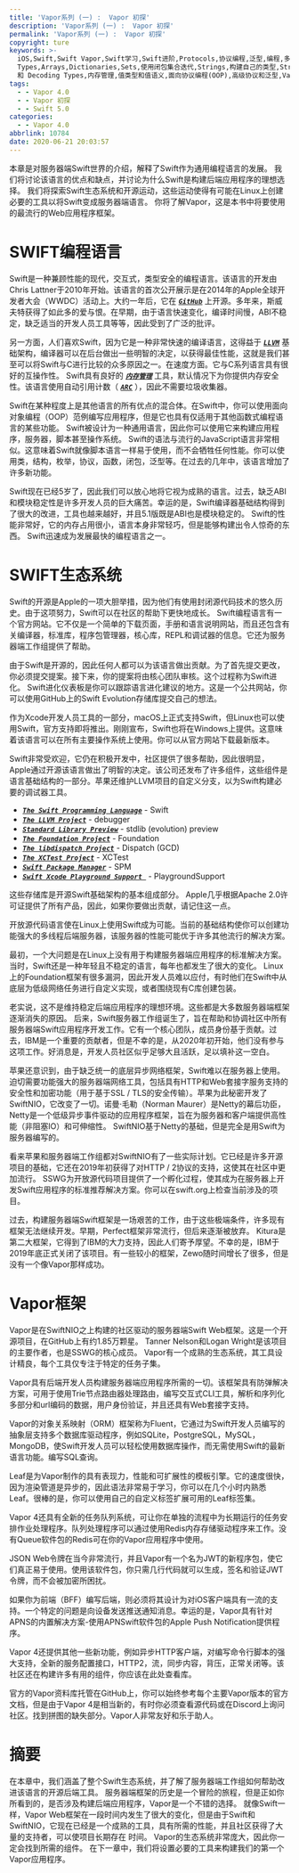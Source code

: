 ```yaml
---
title: 'Vapor系列 (一) :  Vapor 初探'
description: 'Vapor系列 (一) :  Vapor 初探'
permalink: 'Vapor系列 (一) :  Vapor 初探'
copyright: ture
keywords: >-
  iOS,Swift,Swift Vapor,Swift学习,Swift进阶,Protocols,协议编程,泛型,编程,多态,Collection
  Types,Arrays,Dictionaries,Sets,使用闭包集合迭代,Strings,构建自己的类型,Structures,结构体,Methods,Classes,Enumerations,Protocols,Generics,访问控制和代码组织,自定义运算符，下标和键路径,模式匹配,错误处理,Encoding
  和 Decoding Types,内存管理,值类型和值语义,面向协议编程(OOP),高级协议和泛型,Vapor4.0
tags:
  - - Vapor 4.0
  - - Vapor 初探
  - - Swift 5.0
categories:
  - - Vapor 4.0
abbrlink: 10784
date: 2020-06-21 20:03:57
---
```


本章是对服务器端Swift世界的介绍，解释了Swift作为通用编程语言的发展。 我们将讨论该语言的优点和缺点，并讨论为什么Swift是构建后端应用程序的理想选择。 我们将探索Swift生态系统和开源运动，这些运动使得有可能在Linux上创建必要的工具以将Swift变成服务器端语言。 你将了解Vapor，这是本书中将要使用的最流行的Web应用程序框架。

# SWIFT编程语言

Swift是一种兼顾性能的现代，交互式，类型安全的编程语言。该语言的开发由Chris Lattner于2010年开始。该语言的首次公开展示是在2014年的Apple全球开发者大会（WWDC）活动上。大约一年后，它在 [***```GitHub```***](https://github.com/apple/swift/ "") 上开源。多年来，斯威夫特获得了如此多的爱与恨。在早期，由于语言快速变化，编译时间慢，ABI不稳定，缺乏适当的开发人员工具等等，因此受到了广泛的批评。

另一方面，人们喜欢Swift，因为它是一种非常快速的编译语言，这得益于 [***```LLVM```***](http://llvm.org/ "") 基础架构，编译器可以在后台做出一些明智的决定，以获得最佳性能，这就是我们甚至可以将Swift与C进行比较的众多原因之一。在速度方面。它与C系列语言具有很好的互操作性。 Swift具有良好的 [***```内存管理```***](https://docs.swift.org/swift-book/LanguageGuide/MemorySafety.html "") 工具，默认情况下为你提供内存安全性。该语言使用自动引用计数（ [***```ARC```***](https://docs.swift.org/swift-book/LanguageGuide/AutomaticReferenceCounting.html "") ），因此不需要垃圾收集器。

<!-- more -->

Swift在某种程度上是其他语言的所有优点的混合体。在Swift中，你可以使用面向对象编程（OOP）范例编写应用程序，但是它也具有仅适用于其他函数式编程语言的某些功能。 Swift被设计为一种通用语言，因此你可以使用它来构建应用程序，服务器，脚本甚至操作系统。 Swift的语法与流行的JavaScript语言非常相似。这意味着Swift就像脚本语言一样易于使用，而不会牺牲任何性能。你可以使用类，结构，枚举，协议，函数，闭包，泛型等。在过去的几年中，该语言增加了许多新功能。

Swift现在已经5岁了，因此我们可以放心地将它视为成熟的语言。过去，缺乏ABI和模块稳定性是许多开发人员的巨大痛苦。幸运的是，Swift编译器基础结构得到了很大的改进，工具也越来越好，并且5.1版既是ABI也是模块稳定的。 Swift的性能非常好，它的内存占用很小，语言本身非常轻巧，但是能够构建出令人惊奇的东西。 Swift迅速成为发展最快的编程语言之一。

# SWIFT生态系统

Swift的开源是Apple的一项大胆举措，因为他们有使用封闭源代码技术的悠久历史。由于这项努力，Swift可以在社区的帮助下更快地成长。 Swift编程语言有一个官方网站。它不仅是一个简单的下载页面，手册和语言说明网站，而且还包含有关编译器，标准库，程序包管理器，核心库，REPL和调试器的信息。它还为服务器端工作组提供了帮助。

由于Swift是开源的，因此任何人都可以为该语言做出贡献。为了首先提交更改，你必须提交提案。接下来，你的提案将由核心团队审核。这个过程称为Swift进化。 Swift进化仪表板是你可以跟踪语言进化建议的地方。这是一个公共网站，你可以使用GitHub上的Swift Evolution存储库提交自己的想法。

作为Xcode开发人员工具的一部分，macOS上正式支持Swift，但Linux也可以使用Swift，官方支持即将推出。刚刚宣布，Swift也将在Windows上提供。这意味着该语言可以在所有主要操作系统上使用。你可以从官方网站下载最新版本。

Swift非常受欢迎，它仍在积极开发中，社区提供了很多帮助，因此很明显，Apple通过开源该语言做出了明智的决定。该公司还发布了许多组件，这些组件是语言基础结构的一部分。苹果还维护LLVM项目的自定义分支，以为Swift构建必要的调试器工具。

- [***```The Swift Programming Language```***](https://github.com/apple/swift "") - Swift
- [***```The LLVM Project```***](https://github.com/apple/llvm-project "")  - debugger
- [***```Standard Library Preview```***](https://github.com/apple/swift-standard-library-preview/ "")  - stdlib (evolution) preview
- [***```The Foundation Project```***](https://github.com/apple/swift-corelibs-foundation "")  - Foundation
- [***```The libdispatch Project```***](https://github.com/apple/swift-corelibs-libdispatch "")  - Dispatch (GCD)
- [***```The XCTest Project```***](https://github.com/apple/swift-corelibs-xctest "")  - XCTest
- [***```Swift Package Manager```***](https://github.com/apple/swift-package-manager "")  - SPM
- [***```Swift Xcode Playground Support ```***](https://github.com/apple/swift-xcode-playground-support "") - PlaygroundSupport

这些存储库是开源Swift基础架构的基本组成部分。 Apple几乎根据Apache 2.0许可证提供了所有产品，因此，如果你要做出贡献，请记住这一点。

开放源代码语言使在Linux上使用Swift成为可能。当前的基础结构使你可以创建功能强大的多线程后端服务器，该服务器的性能可能优于许多其他流行的解决方案。

最初，一个大问题是在Linux上没有用于构建服务器端应用程序的标准解决方案。当时，Swift还是一种年轻且不稳定的语言，每年也都发生了很大的变化。 Linux上的Foundation框架有很多漏洞，因此开发人员难以应付，有时他们在Swift中从底层为低级网络任务进行自定义实现，或者围绕现有C库创建包装。

老实说，这不是维持稳定后端应用程序的理想环境。这些都是大多数服务器端框架逐渐消失的原因。
后来，Swift服务器工作组诞生了，旨在帮助和协调社区中所有服务器端Swift应用程序开发工作。它有一个核心团队，成员身份基于贡献。过去，IBM是一个重要的贡献者，但是不幸的是，从2020年初开始，他们没有参与这项工作。好消息是，开发人员社区似乎足够大且活跃，足以填补这一空白。

苹果还意识到，由于缺乏统一的底层异步网络框架，Swift难以在服务器上使用。迫切需要功能强大的服务器端网络工具，包括具有HTTP和Web套接字服务支持的安全性和加密功能（用于基于SSL / TLS的安全传输）。苹果为此秘密开发了SwiftNIO，它改变了一切。诺曼·毛勒（Norman Maurer）是Netty的幕后功臣，Netty是一个低级异步事件驱动的应用程序框架，旨在为服务器和客户端提供高性能（非阻塞IO）和可伸缩性。 SwiftNIO基于Netty的基础，但是完全是用Swift为服务器编写的。

看来苹果和服务器端工作组都对SwiftNIO有了一些实际计划。它已经是许多开源项目的基础，它还在2019年初获得了对HTTP / 2协议的支持，这使其在社区中更加流行。 SSWG为开放源代码项目提供了一个孵化过程，使其成为在服务器上开发Swift应用程序的标准推荐解决方案。你可以在swift.org上检查当前涉及的项目。

过去，构建服务器端Swift框架是一场艰苦的工作，由于这些极端条件，许多现有框架无法继续开发。早期，Perfect框架非常流行，但后来逐渐被放弃。 Kitura是第二大框架，它得到了IBM的大力支持，因此人们寄予厚望。不幸的是，IBM于2019年底正式关闭了该项目。有一些较小的框架，Zewo随时间增长了很多，但是没有一个像Vapor那样成功。

# Vapor框架

Vapor是在SwiftNIO之上构建的社区驱动的服务器端Swift Web框架。这是一个开源项目，在GitHub上有约1.85万颗星。 Tanner Nelson和Logan Wright是该项目的主要作者，也是SSWG的核心成员。 Vapor有一个成熟的生态系统，其工具设计精良，每个工具仅专注于特定的任务子集。

Vapor具有后端开发人员构建服务器端应用程序所需的一切。该框架具有防弹解决方案，可用于使用Trie节点路由器处理路由，编写交互式CLI工具，解析和序列化多部分和url编码的数据，用户身份验证，并且还具有Web套接字支持。

Vapor的对象关系映射（ORM）框架称为Fluent，它通过为Swift开发人员编写的抽象层支持多个数据库驱动程序，例如SQLite，PostgreSQL，MySQL，MongoDB，使Swift开发人员可以轻松使用数据库操作，而无需使用Swift的最新语言功能。编写SQL查询。

Leaf是为Vapor制作的具有表现力，性能和可扩展性的模板引擎。它的速度很快，因为渲染管道是异步的，因此语法非常易于学习，你可以在几个小时内熟悉Leaf。很棒的是，你可以使用自己的自定义标签扩展可用的Leaf标签集。

Vapor 4还具有全新的任务队列系统，可让你在单独的流程中为长期运行的任务安排作业处理程序。队列处理程序可以通过使用Redis内存存储驱动程序来工作。没有Queue软件包的Redis可在你的Vapor应用程序中使用。

JSON Web令牌在当今非常流行，并且Vapor有一个名为JWT的新程序包，使它们真正易于使用。使用该软件包，你只需几行代码就可以生成，签名和验证JWT令牌，而不会被加密所困扰。

如果你为前端（BFF）编写后端，则必须将其设计为对iOS客户端具有一流的支持。一个特定的问题是向设备发送推送通知消息。幸运的是，Vapor具有针对APNS的内置解决方案-使用APNSwift软件包的Apple Push Notification提供程序。

Vapor 4还提供其他一些新功能，例如异步HTTP客户端，对编写命令行脚本的强大支持，全新的服务配置接口，HTTP2，流，同步内容，背压，正常关闭等。该社区还在构建许多有用的组件，你应该在此处查看库。

官方的Vapor资料库托管在GitHub上，你可以始终参考每个主要Vapor版本的官方文档，但是由于Vapor 4是相当新的，有时你必须查看源代码或在Discord上询问社区。找到拼图的缺失部分。Vapor人非常友好和乐于助人。

# 摘要

在本章中，我们涵盖了整个Swift生态系统，并了解了服务器端工作组如何帮助改进该语言的开源后端工具。 服务器端框架的历史是一个冒险的旅程，但是正如你所看到的，是否涉及构建后端应用程序，Vapor是一个不错的选择。 就像Swift一样，Vapor Web框架在一段时间内发生了很大的变化，但是由于Swift和SwiftNIO，它现在已经是一个成熟的工具，具有所需的性能，并且社区获得了大量的支持者，可以使项目长期存在 时间。 Vapor的生态系统非常庞大，因此你一定会找到所需的组件。 在下一章中，我们将设置必要的工具来构建我们的第一个Vapor应用程序。


